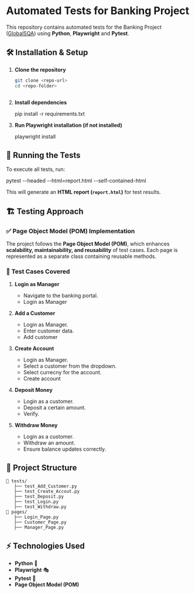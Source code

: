 
# Automated Tests for Banking Project  

This repository contains automated tests for the Banking Project ([GlobalSQA](https://www.globalsqa.com/angularJs-protractor/BankingProject/#/login)) using **Python**, **Playwright** and **Pytest**.

## 🛠️ Installation & Setup  

1. **Clone the repository**  
   ```bash
   git clone <repo-url>
   cd <repo-folder>
  
2. **Install dependencies**  

   pip install -r requirements.txt

3. **Run Playwright installation (if not installed)**  

   playwright install


## 🚀 Running the Tests  

To execute all tests, run:  

pytest --headed --html=report.html --self-contained-html

This will generate an **HTML report (`report.html`)** for test results.

## 🏗️ Testing Approach  

### ✅ **Page Object Model (POM) Implementation**  
The project follows the **Page Object Model (POM)**, which enhances **scalability, maintainability, and reusability** of test cases. Each page is represented as a separate class containing reusable methods.

### 📌 **Test Cases Covered**  

1. **Login as Manager**  
   - Navigate to the banking portal.  
   - Login as Manager
  
1. **Add a Customer**    
   - Login as Manager.  
   - Enter customer data.
   - Add customer  

1. **Create Account**  
   - Login as Manager.  
   - Select a customer from the dropdown.  
   - Select currecny for the account.
   - Create account  

2. **Deposit Money**  
   - Login as a customer.  
   - Deposit a certain amount.  
   - Verify.  

3. **Withdraw Money**  
   - Login as a customer.  
   - Withdraw an amount.  
   - Ensure balance updates correctly.  

## 📁 Project Structure  

```
📂 tests/
   ├── test_Add_Customer.py
   ├── test_Create_Accout.py
   ├── test_Deposit.py
   ├── test_Login.py
   ├── test_Withdraw.py
📂 pages/
   ├── Login_Page.py
   ├── Customer_Page.py
   ├── Manager_Page.py
```

## ⚡ Technologies Used  
- **Python** 🐍  
- **Playwright** 🎭  
- **Pytest** 🧪  
- **Page Object Model (POM)**  
 
